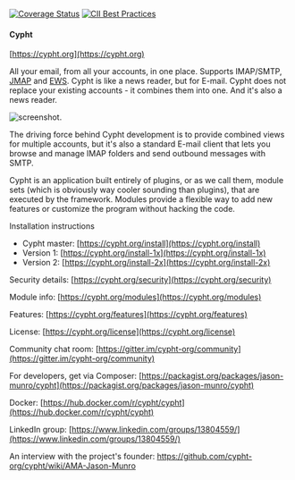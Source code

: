 [![Coverage Status](https://coveralls.io/repos/github/jasonmunro/cypht/badge.svg?branch=master)](https://coveralls.io/github/jasonmunro/cypht?branch=master)
[![CII Best Practices](https://bestpractices.coreinfrastructure.org/projects/127/badge)](https://bestpractices.coreinfrastructure.org/projects/127)

#### Cypht
[https://cypht.org](https://cypht.org)

All your email, from all your accounts, in one place. Supports IMAP/SMTP, 
[JMAP](https://github.com/cypht-org/cypht/issues/180) and 
[EWS](https://github.com/cypht-org/cypht/issues/247). Cypht is like a 
news reader, but for E-mail. Cypht does not replace your existing accounts - it 
combines them into one. And it's also a news reader.

![screenshot](https://github.com/cypht-org/cypht-website/blob/master/static/img/Inbox.PNG "Inbox View").

The driving force behind Cypht development is to provide combined views for
multiple accounts, but it's also a standard E-mail client that lets you browse
and manage IMAP folders and send outbound messages with SMTP.


Cypht is an application built entirely of plugins, or as we call them, module
sets (which is obviously way cooler sounding than plugins), that are executed
by the framework. Modules provide a flexible way to add new features or
customize the program without hacking the code.


Installation instructions
* Cypht master: [https://cypht.org/install](https://cypht.org/install)
* Version 1: [https://cypht.org/install-1x](https://cypht.org/install-1x)
* Version 2: [https://cypht.org/install-2x](https://cypht.org/install-2x)

Security details: [https://cypht.org/security](https://cypht.org/security)

Module info: [https://cypht.org/modules](https://cypht.org/modules)

Features: [https://cypht.org/features](https://cypht.org/features)

License: [https://cypht.org/license](https://cypht.org/license)

Community chat room: [https://gitter.im/cypht-org/community](https://gitter.im/cypht-org/community)

For developers, get via Composer: [https://packagist.org/packages/jason-munro/cypht](https://packagist.org/packages/jason-munro/cypht)

Docker: [https://hub.docker.com/r/cypht/cypht](https://hub.docker.com/r/cypht/cypht)

LinkedIn group: [https://www.linkedin.com/groups/13804559/](https://www.linkedin.com/groups/13804559/)

An interview with the project's founder: https://github.com/cypht-org/cypht/wiki/AMA-Jason-Munro
